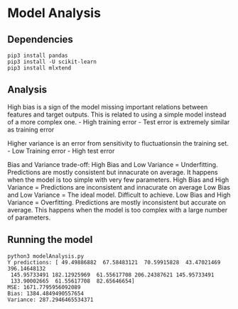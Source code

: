# Model Analysis

## Dependencies 

```console
pip3 install pandas
pip3 install -U scikit-learn
pip3 install mlxtend
```

## Analysis

High bias is a sign of the model missing important relations between features and target outputs.
This is related to using a simple model instead of a more complex one.
        - High training error
        - Test error is extremely similar as training error

Higher variance is an error from sensitivity to fluctuationsin the training set.
        - Low Training error
        - High test error

Bias and Variance trade-off:
High Bias and Low Variance = Underfitting. Predictions are mostly consistent but innacurate on average.
                             It happens when the model is too simple with very few parameters. 
High Bias and High Variance = Predictions are inconsistent and innacurate on average
Low Bias and Low Variance = The ideal model. Difficult to achieve.
Low Bias and High Variance = Overfitting. Predictions are mostly inconsistent but accurate on average.
                             This happens when the model is too complex with a large number of parameters. 

## Running the model

```console
python3 modelAnalysis.py
Y predictions: [ 49.49886882  67.58483121  70.59915828  43.47021469 396.14648132
 145.95733491 182.12925969  61.55617708 206.24387621 145.95733491
 133.90002665  61.55617708  82.65646654]
MSE: 1671.7795956092089
Bias: 1384.4849490557654
Variance: 287.2946465534371
```

